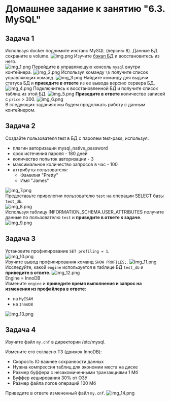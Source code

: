 # Домашнее задание к занятию "6.3. MySQL"

## Задача 1

Используя docker поднимите инстанс MySQL (версию 8). Данные БД сохраните в volume.
![img.png](img/img.png)
Изучите [бэкап БД](https://github.com/netology-code/virt-homeworks/tree/virt-11/06-db-03-mysql/test_data) и 
восстановитесь из него.  
![img_1.png](img/img_1.png)
Перейдите в управляющую консоль `mysql` внутри контейнера.
![img_2.png](img/img_2.png)
Используя команду `\h` получите список управляющих команд.
![img_3.png](img/img_3.png)
Найдите команду для выдачи статуса БД и **приведите в ответе** из ее вывода версию сервера БД.
![img_4.png](img/img_4.png)
Подключитесь к восстановленной БД и получите список таблиц из этой БД.
![img_5.png](img/img_5.png)
**Приведите в ответе** количество записей с `price` > 300.
![img_6.png](img/img_6.png)  
В следующих заданиях мы будем продолжать работу с данным контейнером.

## Задача 2

Создайте пользователя test в БД c паролем test-pass, используя:
- плагин авторизации mysql_native_password
- срок истечения пароля - 180 дней 
- количество попыток авторизации - 3 
- максимальное количество запросов в час - 100
- аттрибуты пользователя:
    - Фамилия "Pretty"
    - Имя "James"  

![img_7.png](img/img_7.png)  
Предоставьте привелегии пользователю `test` на операции SELECT базы `test_db`.  
![img_8.png](img/img_8.png)  
Используя таблицу INFORMATION_SCHEMA.USER_ATTRIBUTES получите данные по пользователю `test` и 
**приведите в ответе к задаче**.
![img_9.png](img/img_9.png)  
## Задача 3

Установите профилирование `SET profiling = 1`.  
![img_10.png](img/img_10.png)  
Изучите вывод профилирования команд `SHOW PROFILES;`.
![img_11.png](img/img_11.png)  
Исследуйте, какой `engine` используется в таблице БД `test_db` и **приведите в ответе**.
![img_12.png](img/img_12.png)  
Engine = InnoDB  
Измените `engine` и **приведите время выполнения и запрос на изменения из профайлера в ответе**:
- на `MyISAM`
- на `InnoDB`  

![img_13.png](img/img_13.png)  
## Задача 4 

Изучите файл `my.cnf` в директории /etc/mysql.

Измените его согласно ТЗ (движок InnoDB):
- Скорость IO важнее сохранности данных
- Нужна компрессия таблиц для экономии места на диске
- Размер буффера с незакомиченными транзакциями 1 Мб
- Буффер кеширования 30% от ОЗУ
- Размер файла логов операций 100 Мб

Приведите в ответе измененный файл `my.cnf`.
![img_14.png](img/img_14.png)